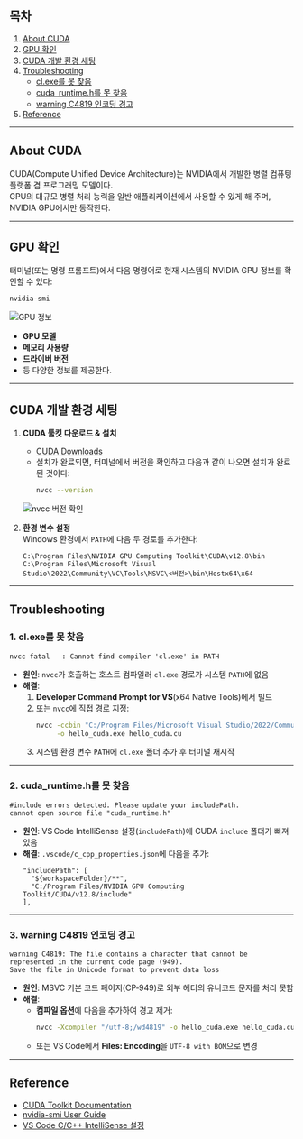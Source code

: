 ﻿
## 목차
1. [About CUDA](#about-cuda)  
2. [GPU 확인](#gpu-확인)  
3. [CUDA 개발 환경 세팅](#cuda-개발-환경-세팅)  
4. [Troubleshooting](#troubleshooting)  
   - [cl.exe를 못 찾음](#1-clexe를-못-찾음)  
   - [cuda_runtime.h를 못 찾음](#2-cudaruntimeh를-못-찾음)  
   - [warning C4819 인코딩 경고](#3-warning-c4819-인코딩-경고)  
5. [Reference](#reference)  

---

## About CUDA  
CUDA(Compute Unified Device Architecture)는 NVIDIA에서 개발한 병렬 컴퓨팅 플랫폼 겸 프로그래밍 모델이다.  
GPU의 대규모 병렬 처리 능력을 일반 애플리케이션에서 사용할 수 있게 해 주며, NVIDIA GPU에서만 동작한다.

---

## GPU 확인  
터미널(또는 명령 프롬프트)에서 다음 명령어로 현재 시스템의 NVIDIA GPU 정보를 확인할 수 있다:

```bash
nvidia-smi
```
![GPU 정보](https://github.com/user-attachments/assets/93ef13b6-fd53-414d-be6a-5dfc8c95003d)

- **GPU 모델**  
- **메모리 사용량**  
- **드라이버 버전**  
- 등 다양한 정보를 제공한다.

---

## CUDA 개발 환경 세팅  
1. **CUDA 툴킷 다운로드 & 설치**  
   - [CUDA Downloads](https://developer.nvidia.com/cuda-downloads)  
   - 설치가 완료되면, 터미널에서 버전을 확인하고 다음과 같이 나오면 설치가 완료된 것이다:
     ```bash
     nvcc --version
     ```
   ![nvcc 버전 확인](https://github.com/user-attachments/assets/b5f9d332-381a-48c2-8de3-92d6ba279ff3)


2. **환경 변수 설정**  
   Windows 환경에서 `PATH`에 다음 두 경로를 추가한다:
   ```text
   C:\Program Files\NVIDIA GPU Computing Toolkit\CUDA\v12.8\bin
   C:\Program Files\Microsoft Visual Studio\2022\Community\VC\Tools\MSVC\<버전>\bin\Hostx64\x64
   ```

---

## Troubleshooting

### 1. cl.exe를 못 찾음
```text
nvcc fatal   : Cannot find compiler 'cl.exe' in PATH
```
- **원인**: `nvcc`가 호출하는 호스트 컴파일러 `cl.exe` 경로가 시스템 `PATH`에 없음  
- **해결**:
  1. **Developer Command Prompt for VS**(x64 Native Tools)에서 빌드  
  2. 또는 `nvcc`에 직접 경로 지정:
     ```bash
     nvcc -ccbin "C:/Program Files/Microsoft Visual Studio/2022/Community/VC/Tools/MSVC/<버전>/bin/Hostx64/x64" \
          -o hello_cuda.exe hello_cuda.cu
     ```
  3. 시스템 환경 변수 `PATH`에 `cl.exe` 폴더 추가 후 터미널 재시작

---

### 2. cuda_runtime.h를 못 찾음
```text
#include errors detected. Please update your includePath.
cannot open source file "cuda_runtime.h"
```
- **원인**: VS Code IntelliSense 설정(`includePath`)에 CUDA `include` 폴더가 빠져 있음  
- **해결**: `.vscode/c_cpp_properties.json`에 다음을 추가:
  ```jsonc
  "includePath": [
    "${workspaceFolder}/**",
    "C:/Program Files/NVIDIA GPU Computing Toolkit/CUDA/v12.8/include"
  ],
  ```

---

### 3. warning C4819 인코딩 경고
```text
warning C4819: The file contains a character that cannot be represented in the current code page (949).
Save the file in Unicode format to prevent data loss
```
- **원인**: MSVC 기본 코드 페이지(CP‑949)로 외부 헤더의 유니코드 문자를 처리 못함  
- **해결**:
  - **컴파일 옵션**에 다음을 추가하여 경고 제거:
    ```bash
    nvcc -Xcompiler "/utf-8;/wd4819" -o hello_cuda.exe hello_cuda.cu
    ```
  - 또는 VS Code에서 **Files: Encoding**을 `UTF-8 with BOM`으로 변경

---

## Reference
- [CUDA Toolkit Documentation](https://docs.nvidia.com/cuda/)  
- [nvidia-smi User Guide](https://developer.nvidia.com/nvidia-system-management-interface)  
- [VS Code C/C++ IntelliSense 설정](https://code.visualstudio.com/docs/cpp/config-msvc)

